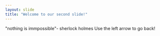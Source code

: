 ```yaml
---
layout: slide
title: "Welcome to our second slide!"
---
```

"nothing is immpossible"- sherlock holmes
Use the left arrow to go back!
